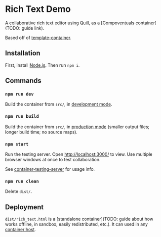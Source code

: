 # Rich Text Demo

A collaborative rich text editor using [Quill](https://quilljs.com/), as a [Compoventuals container](TODO: guide link).

Based off of [template-container](TODO).

## Installation

First, install [Node.js](https://nodejs.org/). Then run `npm i`.

## Commands

### `npm run dev`

Build the container from `src/`, in [development mode](https://webpack.js.org/guides/development/).

### `npm run build`

Build the container from `src/`, in [production mode](https://webpack.js.org/guides/production/) (smaller output files; longer build time; no source maps).

### `npm start`

Run the testing server. Open [http://localhost:3000/](http://localhost:3000/) to view. Use multiple browser windows at once to test collaboration.

See [container-testing-server](TODO) for usage info.

### `npm run clean`

Delete `dist/`.

## Deployment

`dist/rich_text.html` is a [standalone container](TODO: guide about how works offline, in sandbox, easily redistributed, etc.). It can used in any [container host](TODO).
